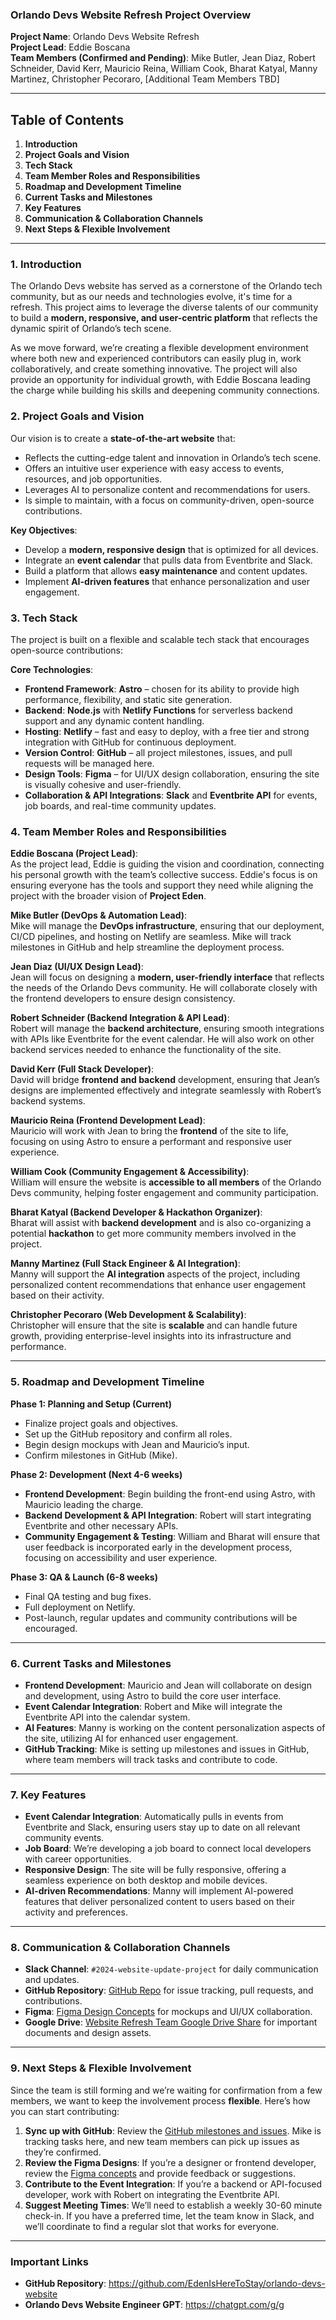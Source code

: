 ### **Orlando Devs Website Refresh Project Overview**

**Project Name**: Orlando Devs Website Refresh  
**Project Lead**: Eddie Boscana  
**Team Members (Confirmed and Pending)**: Mike Butler, Jean Diaz, Robert Schneider, David Kerr, Mauricio Reina, William Cook, Bharat Katyal, Manny Martinez, Christopher Pecoraro, [Additional Team Members TBD]

---

## **Table of Contents**
1. **Introduction**
2. **Project Goals and Vision**
3. **Tech Stack**
4. **Team Member Roles and Responsibilities**
5. **Roadmap and Development Timeline**
6. **Current Tasks and Milestones**
7. **Key Features**
8. **Communication & Collaboration Channels**
9. **Next Steps & Flexible Involvement**

---

### **1. Introduction**

The Orlando Devs website has served as a cornerstone of the Orlando tech community, but as our needs and technologies evolve, it's time for a refresh. This project aims to leverage the diverse talents of our community to build a **modern, responsive, and user-centric platform** that reflects the dynamic spirit of Orlando’s tech scene. 

As we move forward, we’re creating a flexible development environment where both new and experienced contributors can easily plug in, work collaboratively, and create something innovative. The project will also provide an opportunity for individual growth, with Eddie Boscana leading the charge while building his skills and deepening community connections.

### **2. Project Goals and Vision**

Our vision is to create a **state-of-the-art website** that:
- Reflects the cutting-edge talent and innovation in Orlando’s tech scene.
- Offers an intuitive user experience with easy access to events, resources, and job opportunities.
- Leverages AI to personalize content and recommendations for users.
- Is simple to maintain, with a focus on community-driven, open-source contributions.

**Key Objectives**:
- Develop a **modern, responsive design** that is optimized for all devices.
- Integrate an **event calendar** that pulls data from Eventbrite and Slack.
- Build a platform that allows **easy maintenance** and content updates.
- Implement **AI-driven features** that enhance personalization and user engagement.
  
### **3. Tech Stack**

The project is built on a flexible and scalable tech stack that encourages open-source contributions:

**Core Technologies**:
- **Frontend Framework**: **Astro** – chosen for its ability to provide high performance, flexibility, and static site generation.
- **Backend**: **Node.js** with **Netlify Functions** for serverless backend support and any dynamic content handling.
- **Hosting**: **Netlify** – fast and easy to deploy, with a free tier and strong integration with GitHub for continuous deployment.
- **Version Control**: **GitHub** – all project milestones, issues, and pull requests will be managed here.
- **Design Tools**: **Figma** – for UI/UX design collaboration, ensuring the site is visually cohesive and user-friendly.
- **Collaboration & API Integrations**: **Slack** and **Eventbrite API** for events, job boards, and real-time community updates.

### **4. Team Member Roles and Responsibilities**

**Eddie Boscana (Project Lead)**:  
As the project lead, Eddie is guiding the vision and coordination, connecting his personal growth with the team’s collective success. Eddie's focus is on ensuring everyone has the tools and support they need while aligning the project with the broader vision of **Project Eden**.

**Mike Butler (DevOps & Automation Lead)**:  
Mike will manage the **DevOps infrastructure**, ensuring that our deployment, CI/CD pipelines, and hosting on Netlify are seamless. Mike will track milestones in GitHub and help streamline the deployment process.

**Jean Diaz (UI/UX Design Lead)**:  
Jean will focus on designing a **modern, user-friendly interface** that reflects the needs of the Orlando Devs community. He will collaborate closely with the frontend developers to ensure design consistency.

**Robert Schneider (Backend Integration & API Lead)**:  
Robert will manage the **backend architecture**, ensuring smooth integrations with APIs like Eventbrite for the event calendar. He will also work on other backend services needed to enhance the functionality of the site.

**David Kerr (Full Stack Developer)**:  
David will bridge **frontend and backend** development, ensuring that Jean’s designs are implemented effectively and integrate seamlessly with Robert’s backend systems.

**Mauricio Reina (Frontend Development Lead)**:  
Mauricio will work with Jean to bring the **frontend** of the site to life, focusing on using Astro to ensure a performant and responsive user experience.

**William Cook (Community Engagement & Accessibility)**:  
William will ensure the website is **accessible to all members** of the Orlando Devs community, helping foster engagement and community participation.

**Bharat Katyal (Backend Developer & Hackathon Organizer)**:  
Bharat will assist with **backend development** and is also co-organizing a potential **hackathon** to get more community members involved in the project.

**Manny Martinez (Full Stack Engineer & AI Integration)**:  
Manny will support the **AI integration** aspects of the project, including personalized content recommendations that enhance user engagement based on their activity.

**Christopher Pecoraro (Web Development & Scalability)**:  
Christopher will ensure that the site is **scalable** and can handle future growth, providing enterprise-level insights into its infrastructure and performance.

---

### **5. Roadmap and Development Timeline**

**Phase 1: Planning and Setup (Current)**  
- Finalize project goals and objectives.
- Set up the GitHub repository and confirm all roles.
- Begin design mockups with Jean and Mauricio’s input.
- Confirm milestones in GitHub (Mike).

**Phase 2: Development (Next 4-6 weeks)**  
- **Frontend Development**: Begin building the front-end using Astro, with Mauricio leading the charge.
- **Backend Development & API Integration**: Robert will start integrating Eventbrite and other necessary APIs.
- **Community Engagement & Testing**: William and Bharat will ensure that user feedback is incorporated early in the development process, focusing on accessibility and user experience.

**Phase 3: QA & Launch (6-8 weeks)**  
- Final QA testing and bug fixes.
- Full deployment on Netlify.
- Post-launch, regular updates and community contributions will be encouraged.

---

### **6. Current Tasks and Milestones**

- **Frontend Development**: Mauricio and Jean will collaborate on design and development, using Astro to build the core user interface.
- **Event Calendar Integration**: Robert and Mike will integrate the Eventbrite API into the calendar system.
- **AI Features**: Manny is working on the content personalization aspects of the site, utilizing AI for enhanced user engagement.
- **GitHub Tracking**: Mike is setting up milestones and issues in GitHub, where team members will track tasks and contribute to code.

---

### **7. Key Features**

- **Event Calendar Integration**: Automatically pulls in events from Eventbrite and Slack, ensuring users stay up to date on all relevant community events.
- **Job Board**: We’re developing a job board to connect local developers with career opportunities.
- **Responsive Design**: The site will be fully responsive, offering a seamless experience on both desktop and mobile devices.
- **AI-driven Recommendations**: Manny will implement AI-powered features that deliver personalized content to users based on their activity and preferences.
  
---

### **8. Communication & Collaboration Channels**

- **Slack Channel**: `#2024-website-update-project` for daily communication and updates.
- **GitHub Repository**: [GitHub Repo](https://github.com/EdenIsHereToStay/orlando-devs-website) for issue tracking, pull requests, and contributions.
- **Figma**: [Figma Design Concepts](https://www.figma.com/design/8YAszYoGniXwG99w0ziIFb/ODevs-Site-Redesign?node-id=0-1&t=RFPEaETB1rgBv71n-1) for mockups and UI/UX collaboration.
- **Google Drive**: [Website Refresh Team Google Drive Share](https://drive.google.com/drive/folders/1jFHZytqWlEXaceykN9PhjTvrVudFRjez?usp=drive_link) for important documents and design assets.

---

### **9. Next Steps & Flexible Involvement**

Since the team is still forming and we’re waiting for confirmation from a few members, we want to keep the involvement process **flexible**. Here’s how you can start contributing:

1. **Sync up with GitHub**: Review the [GitHub milestones and issues](https://github.com/OrlandoDevs/website/milestone/1). Mike is tracking tasks here, and new team members can pick up issues as they’re confirmed.
2. **Review the Figma Designs**: If you’re a designer or frontend developer, review the [Figma concepts](https://www.figma.com/design/8YAszYoGniXwG99w0ziIFb/ODevs-Site-Redesign?node-id=0-1&t=RFPEaETB1rgBv71n-1) and provide feedback or suggestions.
3. **Contribute to the Event Integration**: If you’re a backend or API-focused developer, work with Robert on integrating the Eventbrite API.
4. **Suggest Meeting Times**: We’ll need to establish a weekly 30-60 minute check-in. If you have a preferred time, let the team know in Slack, and we’ll coordinate to find a regular slot that works for everyone.

---

### **Important Links**
- **GitHub Repository**: https://github.com/EdenIsHereToStay/orlando-devs-website
- **Orlando Devs Website Engineer GPT**: https://chatgpt.com/g/g

